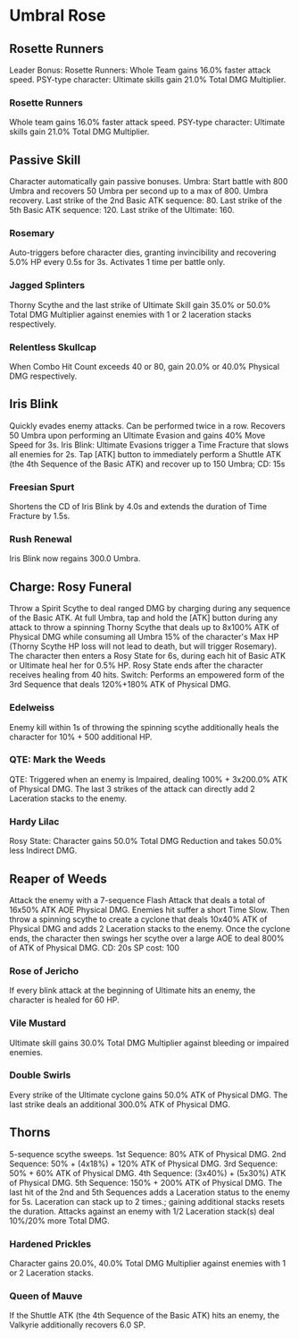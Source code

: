 # Umbral Rose

## Rosette Runners

Leader Bonus:
Rosette Runners: Whole Team gains 16.0% faster attack speed. PSY-type character: Ultimate skills gain 21.0% Total DMG Multiplier.

### Rosette Runners

Whole team gains 16.0% faster attack speed. PSY-type character: Ultimate skills gain 21.0% Total DMG Multiplier.

## Passive Skill

Character automatically gain passive bonuses.
Umbra: Start battle with 800 Umbra and recovers 50 Umbra per second up to a max of 800.
Umbra recovery. Last strike of the 2nd Basic ATK sequence: 80.
Last strike of the 5th Basic ATK sequence: 120.
Last strike of the Ultimate: 160.

### Rosemary

Auto-triggers before character dies, granting invincibility and recovering 5.0% HP every 0.5s for 3s. Activates 1 time per battle only.

### Jagged Splinters

Thorny Scythe and the last strike of Ultimate Skill gain 35.0% or 50.0% Total DMG Multiplier against enemies with 1 or 2 laceration stacks respectively.

### Relentless Skullcap

When Combo Hit Count exceeds 40 or 80, gain 20.0% or 40.0% Physical DMG respectively.

## Iris Blink

Quickly evades enemy attacks. Can be performed twice in a row.
Recovers 50 Umbra upon performing an Ultimate Evasion and gains 40% Move Speed for 3s.
Iris Blink: Ultimate Evasions trigger a Time Fracture that slows all enemies for 2s. Tap [ATK] button to immediately perform a Shuttle ATK (the 4th Sequence of the Basic ATK) and recover up to 150 Umbra; CD: 15s

### Freesian Spurt

Shortens the CD of Iris Blink by 4.0s and extends the duration of Time Fracture by 1.5s.

### Rush Renewal

Iris Blink now regains 300.0 Umbra.

## Charge: Rosy Funeral

Throw a Spirit Scythe to deal ranged DMG by charging during any sequence of the Basic ATK.
At full Umbra, tap and hold the [ATK] button during any attack to throw a spinning Thorny Scythe that deals up to 8x100% ATK of Physical DMG while consuming all Umbra 15% of the character's Max HP (Thorny Scythe HP loss will not lead to death, but will trigger Rosemary). The character then enters a Rosy State for 6s, during each hit of Basic ATK or Ultimate heal her for 0.5% HP. Rosy State ends after the character receives healing from 40 hits.
Switch: Performs an empowered form of the 3rd Sequence that deals 120%+180% ATK of Physical DMG.

### Edelweiss

Enemy kill within 1s of throwing the spinning scythe additionally heals the character for 10% + 500 additional HP.

### QTE: Mark the Weeds

QTE: Triggered when an enemy is Impaired, dealing 100% + 3x200.0% ATK of Physical DMG. The last 3 strikes of the attack can directly add 2 Laceration stacks to the enemy.

### Hardy Lilac

Rosy State: Character gains 50.0% Total DMG Reduction and takes 50.0% less Indirect DMG.

## Reaper of Weeds

Attack the enemy with a 7-sequence Flash Attack that deals a total of 16x50% ATK AOE Physical DMG. Enemies hit suffer a short Time Slow. Then throw a spinning scythe to create a cyclone that deals 10x40% ATK of Physical DMG and adds 2 Laceration stacks to the enemy. Once the cyclone ends, the character then swings her scythe over a large AOE to deal 800% of ATK of Physical DMG.
CD: 20s SP cost: 100

### Rose of Jericho

If every blink attack at the beginning of Ultimate hits an enemy, the character is healed for 60 HP.

### Vile Mustard

Ultimate skill gains 30.0% Total DMG Multiplier against bleeding or impaired enemies.

### Double Swirls

Every strike of the Ultimate cyclone gains 50.0% ATK of Physical DMG. The last strike deals an additional 300.0% ATK of Physical DMG.

## Thorns

5-sequence scythe sweeps.
1st Sequence: 80% ATK of Physical DMG.
2nd Sequence: 50% + (4x18%) + 120% ATK of Physical DMG.
3rd Sequence: 50% + 60% ATK of Physical DMG.
4th Sequence: (3x40%) + (5x30%) ATK of Physical DMG.
5th Sequence: 150% + 200% ATK of Physical DMG.
The last hit of the 2nd and 5th Sequences adds a Laceration status to the enemy for 5s. Laceration can stack up to 2 times.; gaining additional stacks resets the duration. Attacks against an enemy with 1/2 Laceration stack(s) deal 10%/20% more Total DMG.

### Hardened Prickles

Character gains 20.0%, 40.0% Total DMG Multiplier against enemies with 1 or 2 Laceration stacks.

### Queen of Mauve

If the Shuttle ATK (the 4th Sequence of the Basic ATK) hits an enemy, the Valkyrie additionally recovers 6.0 SP.